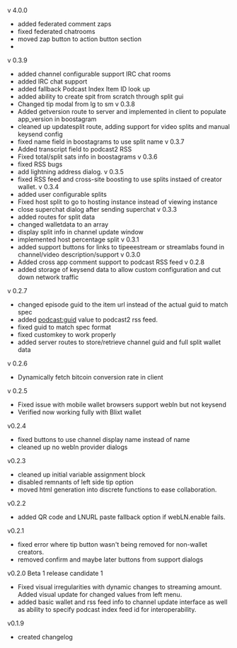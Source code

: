 v 4.0.0
- added federated comment zaps
- fixed federated chatrooms
- moved zap button to action button section
- 
v 0.3.9
- added channel configurable support IRC chat rooms
- added IRC chat support
- added fallback Podcast Index Item ID look up
- added ability to create spit from scratch through split gui
- Changed tip modal from lg to sm
v 0.3.8
- Added getversion route to server and implemented in client to populate app_version in boostagram
- cleaned up updatesplit route, adding support for video splits and manual keysend config
- fixed name field in boostagrams to use split name
v 0.3.7
- Added transcript field to podcast2 RSS
- Fixed total/split sats info in boostagrams
v 0.3.6
- fixed RSS bugs
- add lightning address dialog.
v 0.3.5
- fixed RSS feed and cross-site boosting to use splits instaed of creator wallet.
v 0.3.4
- added user configurable splits
- Fixed host split to go to hosting instance instead of viewing instance
- close superchat dialog after sending superchat
v 0.3.3
- added routes for split data
- changed walletdata to an array
- display split info in channel update window
- implemented host percentage split
v 0.3.1
- added support buttons for links to tipeeestream or streamlabs found in channel/video description/support
v 0.3.0
- Added cross app comment support to podcast RSS feed
v 0.2.8
- added storage of keysend data to allow custom configuration and cut down network traffic

v 0.2.7
- changed episode guid to the item url instead of the actual guid to match spec
- added <podcast:guid> value to podcast2 rss feed.
- fixed guid to match spec format
- fixed customkey to work properly
- added server routes to store/retrieve channel guid and full split wallet data

v 0.2.6
- Dynamically fetch bitcoin conversion rate in client

v 0.2.5
- Fixed issue with mobile wallet browsers support webln but not keysend
- Verified now working fully with Blixt wallet

v0.2.4
- fixed buttons to use channel display name instead of name
- cleaned up no webln provider dialogs

v0.2.3
- cleaned up initial variable assignment block
- disabled remnants of left side tip option
- moved html generation into discrete functions to ease collaboration.

v0.2.2
- added QR code and LNURL paste fallback option if webLN.enable fails.

v0.2.1
- fixed error where tip button wasn't being removed for non-wallet creators.
- removed confirm and maybe later buttons from support dialogs

v0.2.0
Beta 1 release candidate 1

- Fixed visual irregularities with dynamic changes to streaming amount. Added visual update for changed values from left menu.
- added basic wallet and rss feed info to channel update interface as well as ability to specify podcast index feed id for interoperability.

v0.1.9

- created changelog